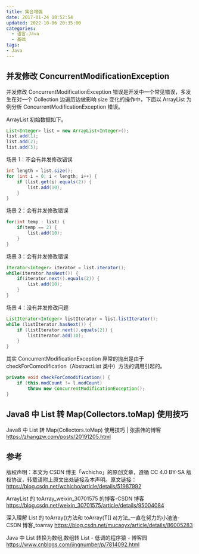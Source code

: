 ```yaml
---
title: 集合增强
date: 2017-01-24 18:52:54
updated: 2022-10-06 20:35:00
categories:
  - 语言-Java
  - 基础
tags:
- Java
---
```


## 并发修改 ConcurrentModificationException

并发修改 ConcurrentModificationException 错误是开发中一个常见错误，多发生在对一个 Collection 边遍历边做影响 size 变化的操作中，下面以 ArrayList 为例分析 ConcurrentModificationException 错误。

ArrayList 初始数据如下。

```java
List<Integer> list = new ArrayList<Integer>();
list.add(1);
list.add(2);
list.add(3);
```

场景 1：不会有并发修改错误

```java
int length = list.size();
for (int i = 0; i < length; i++) {
    if (list.get(i).equals(2)) {
        list.add(10);
    }
}
```

场景 2：会有并发修改错误

```java
for(int temp : list) {
    if(temp == 2) {
        list.add(10);
    }
}
```

场景 3：会有并发修改错误

```java
Iterator<Integer> iterator = list.iterator();
while(iterator.hasNext()) {
    if(iterator.next().equals(2)) {
        list.add(10);
    }
}
```

场景 4：没有并发修改问题

```java
ListIterator<Integer> listIterator = list.listIterator();
while (listIterator.hasNext()) {
    if (listIterator.next().equals(2)) {
        listIterator.add(10);
    }
}
```

其实 ConcurrentModificationException 异常的抛出是由于 checkForComodification（AbstractList 类中）方法的调用引起的。

```java
private void checkForComodification() {
    if (this.modCount != l.modCount)
        throw new ConcurrentModificationException();
}
```

## Java8 中 List 转 Map(Collectors.toMap) 使用技巧

Java8 中 List 转 Map(Collectors.toMap) 使用技巧 | 张振伟的博客 <https://zhangzw.com/posts/20191205.html>

## 参考

版权声明：本文为 CSDN 博主「wchicho」的原创文章，遵循 CC 4.0 BY-SA 版权协议，转载请附上原文出处链接及本声明。原文链接：<https://blog.csdn.net/wchicho/article/details/51987992>

ArrayList 的 toArray_weixin_30701575 的博客-CSDN 博客
<https://blog.csdn.net/weixin_30701575/article/details/95004084>

深入理解 List 的 toArray()方法和 toArray(T[] a)方法\_一直在努力的小渣渣-CSDN 博客\_toarray
<https://blog.csdn.net/mucaoyx/article/details/86005283>

Java 中 List 转换为数组,数组转 List - 低调的程序猿 - 博客园
<https://www.cnblogs.com/jingnumber/p/7814092.html>
